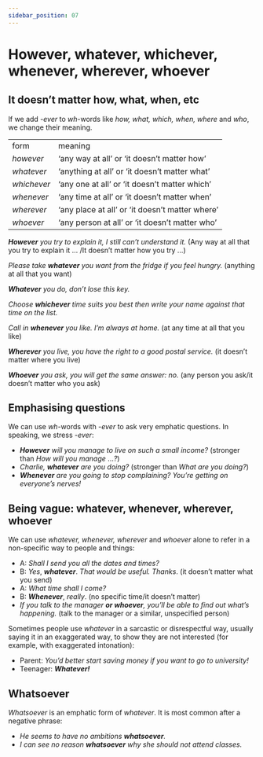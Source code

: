 ```yaml
---
sidebar_position: 07
---
```


# However, whatever, whichever, whenever, wherever, whoever

## It doesn’t matter how, what, when, etc

If we add -*ever* to *wh*\-words like *how, what, which, when, where* and *who*, we change their meaning.

<table><tbody><tr valign="top"><td>form</td><td>meaning</td></tr><tr valign="top"><td><i>however</i></td><td>‘any way at all’ or ‘it doesn’t matter how’</td></tr><tr valign="top"><td><i>whatever</i></td><td>‘anything at all’ or ‘it doesn’t matter what’</td></tr><tr valign="top"><td><i>whichever</i></td><td>‘any one at all’ or ‘it doesn’t matter which’</td></tr><tr valign="top"><td><i>whenever</i></td><td>‘any time at all’ or ‘it doesn’t matter when’</td></tr><tr valign="top"><td><i>wherever</i></td><td>‘any place at all’ or ‘it doesn’t matter where’</td></tr><tr valign="top"><td><i>whoever</i></td><td>‘any person at all’ or ‘it doesn’t matter who’</td></tr></tbody></table>

***However*** *you try to explain it, I still can’t understand it.* (Any way at all that you try to explain it … /It doesn’t matter how you try …)

*Please take **whatever** you want from the fridge if you feel hungry.* (anything at all that you want)

***Whatever*** *you do, don’t lose this key.*

*Choose **whichever** time suits you best then write your name against that time on the list.*

*Call in **whenever** you like. I’m always at home.* (at any time at all that you like)

***Wherever*** *you live, you have the right to a good postal service.* (it doesn’t matter where you live)

***Whoever*** *you ask, you will get the same answer: no.* (any person you ask/it doesn’t matter who you ask)

## Emphasising questions

We can use *wh*\-words with -*ever* to ask very emphatic questions. In speaking, we stress -*ever*:

- ***However*** *will you manage to live on such a small income?* (stronger than *How will you manage* …*?*)
- *Charlie, **whatever** are you doing?* (stronger than *What are you doing?*)
- ***Whenever*** *are you going to stop complaining? You’re getting on everyone’s nerves!*

## Being vague: whatever, whenever, wherever, whoever

We can use *whatever, whenever, wherever* and *whoever* alone to refer in a non-specific way to people and things:

- A: *Shall I send you all the dates and times?*
- B: *Yes*, ***whatever***. *That would be useful. Thanks*. (it doesn’t matter what you send)
- A: *What time shall I come?*
- B: ***Whenever***, *really*. (no specific time/it doesn’t matter)
- *If you talk to the manager **or whoever**, you’ll be able to find out what’s happening.* (talk to the manager or a similar, unspecified person)

Sometimes people use *whatever* in a sarcastic or disrespectful way, usually saying it in an exaggerated way, to show they are not interested (for example, with exaggerated intonation):

- Parent: *You’d better start saving money if you want to go to university!*
- Teenager: ***Whatever!***

## Whatsoever

*Whatsoever* is an emphatic form of *whatever*. It is most common after a negative phrase:

- *He seems to have no ambitions **whatsoever**.*
- *I can see no reason **whatsoever** why she should not attend classes.*
